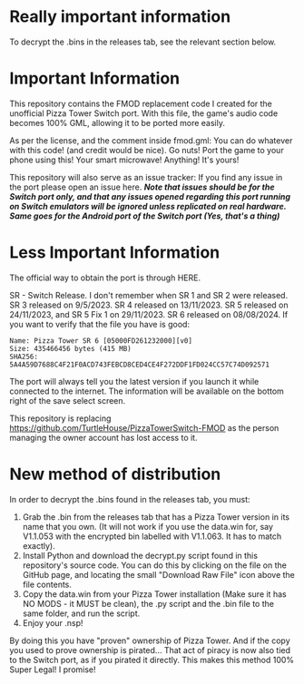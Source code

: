 # Really important information
To decrypt the .bins in the releases tab, see the relevant section below.
# Important Information
This repository contains the FMOD replacement code I created for the unofficial Pizza Tower Switch port.
With this file, the game's audio code becomes 100% GML, allowing it to be ported more easily.

As per the license, and the comment inside fmod.gml: You can do whatever with this code! (and credit would be nice). Go nuts! Port the game to your phone using this! Your smart microwave! 
Anything! It's yours!


This repository will also serve as an issue tracker: If you find any issue in the port please open an issue here.
***Note that issues should be for the Switch port only, and that any issues opened regarding this port running on Switch emulators will be ignored unless replicated on real hardware.
Same goes for the Android port of the Switch port (Yes, that's a thing)***

# Less Important Information

The official way to obtain the port is through HERE.


SR - Switch Release.
I don't remember when SR 1 and SR 2 were released.
SR 3 released on 9/5/2023.
SR 4 released on 13/11/2023.
SR 5 released on 24/11/2023, and SR 5 Fix 1 on 29/11/2023. 
SR 6 released on 08/08/2024.
If you want to verify that the file you have is good:
```
Name: Pizza Tower SR 6 [05000FD261232000][v0]
Size: 435466456 bytes (415 MB)
SHA256: 5A4A59D7688C4F21F0ACD743FEBCD8CED4CE4F272DDF1FD024CC57C74D092571
```

The port will always tell you the latest version if you launch it while connected to the internet. The information will be available on the bottom right of the save select screen.

This repository is replacing https://github.com/TurtleHouse/PizzaTowerSwitch-FMOD
as the person managing the owner account has lost access to it.

# New method of distribution
In order to decrypt the .bins found in the releases tab, you must:

1. Grab the .bin from the releases tab that has a Pizza Tower version in its name that you own. (It will not work if you use the data.win for, say V1.1.053 with the encrypted bin labelled with V1.1.063. It has to match exactly).
2. Install Python and download the decrypt.py script found in this repository's source code. You can do this by clicking on the file on the GitHub page, and locating the small "Download Raw File" icon above the file contents.
3. Copy the data.win from your Pizza Tower installation (Make sure it has NO MODS - it MUST be clean), the .py script and the .bin file to the same folder, and run the script.
4. Enjoy your .nsp!

By doing this you have "proven" ownership of Pizza Tower. And if the copy you used to prove ownership is pirated... That act of piracy is now also tied to the Switch port, as if you pirated it directly. This makes this method 100% Super Legal! I promise!
